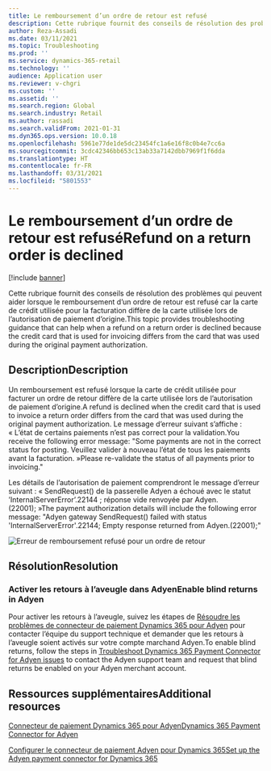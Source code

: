 ```yaml
---
title: Le remboursement d’un ordre de retour est refusé
description: Cette rubrique fournit des conseils de résolution des problèmes qui peuvent aider lorsque le remboursement d’un ordre de retour est refusé car la carte de crédit utilisée pour la facturation diffère de la carte utilisée lors de l’autorisation de paiement d’origine.
author: Reza-Assadi
ms.date: 03/11/2021
ms.topic: Troubleshooting
ms.prod: ''
ms.service: dynamics-365-retail
ms.technology: ''
audience: Application user
ms.reviewer: v-chgri
ms.custom: ''
ms.assetid: ''
ms.search.region: Global
ms.search.industry: Retail
ms.author: rassadi
ms.search.validFrom: 2021-01-31
ms.dyn365.ops.version: 10.0.18
ms.openlocfilehash: 5961e77de1de5dc23454fc1a6e16f8c0b4e7cc6a
ms.sourcegitcommit: 3cdc42346bb653c13ab33a7142dbb7969f1f6dda
ms.translationtype: HT
ms.contentlocale: fr-FR
ms.lasthandoff: 03/31/2021
ms.locfileid: "5801553"
---
```

# <a name="refund-on-a-return-order-is-declined"></a><span data-ttu-id="e2617-103">Le remboursement d’un ordre de retour est refusé</span><span class="sxs-lookup"><span data-stu-id="e2617-103">Refund on a return order is declined</span></span>

[!include [banner](../../includes/banner.md)]

<span data-ttu-id="e2617-104">Cette rubrique fournit des conseils de résolution des problèmes qui peuvent aider lorsque le remboursement d’un ordre de retour est refusé car la carte de crédit utilisée pour la facturation diffère de la carte utilisée lors de l’autorisation de paiement d’origine.</span><span class="sxs-lookup"><span data-stu-id="e2617-104">This topic provides troubleshooting guidance that can help when a refund on a return order is declined because the credit card that is used for invoicing differs from the card that was used during the original payment authorization.</span></span>

## <a name="description"></a><span data-ttu-id="e2617-105">Description</span><span class="sxs-lookup"><span data-stu-id="e2617-105">Description</span></span>

<span data-ttu-id="e2617-106">Un remboursement est refusé lorsque la carte de crédit utilisée pour facturer un ordre de retour diffère de la carte utilisée lors de l’autorisation de paiement d’origine.</span><span class="sxs-lookup"><span data-stu-id="e2617-106">A refund is declined when the credit card that is used to invoice a return order differs from the card that was used during the original payment authorization.</span></span> <span data-ttu-id="e2617-107">Le message d’erreur suivant s’affiche : « L’état de certains paiements n’est pas correct pour la validation.</span><span class="sxs-lookup"><span data-stu-id="e2617-107">You receive the following error message: "Some payments are not in the correct status for posting.</span></span> <span data-ttu-id="e2617-108">Veuillez valider à nouveau l’état de tous les paiements avant la facturation. »</span><span class="sxs-lookup"><span data-stu-id="e2617-108">Please re-validate the status of all payments prior to invoicing."</span></span>

<span data-ttu-id="e2617-109">Les détails de l’autorisation de paiement comprendront le message d’erreur suivant : « SendRequest() de la passerelle Adyen a échoué avec le statut ’InternalServerError’.22144 ; réponse vide renvoyée par Adyen. (22001); »</span><span class="sxs-lookup"><span data-stu-id="e2617-109">The payment authorization details will include the following error message: "Adyen gateway SendRequest() failed with status 'InternalServerError'.22144; Empty response returned from Adyen.(22001);"</span></span>

![Erreur de remboursement refusé pour un ordre de retour](media/refund-order-decline.jpg)

## <a name="resolution"></a><span data-ttu-id="e2617-111">Résolution</span><span class="sxs-lookup"><span data-stu-id="e2617-111">Resolution</span></span>

### <a name="enable-blind-returns-in-adyen"></a><span data-ttu-id="e2617-112">Activer les retours à l’aveugle dans Adyen</span><span class="sxs-lookup"><span data-stu-id="e2617-112">Enable blind returns in Adyen</span></span>

<span data-ttu-id="e2617-113">Pour activer les retours à l’aveugle, suivez les étapes de [Résoudre les problèmes de connecteur de paiement Dynamics 365 pour Adyen](adyen-support.md) pour contacter l’équipe du support technique et demander que les retours à l’aveugle soient activés sur votre compte marchand Adyen.</span><span class="sxs-lookup"><span data-stu-id="e2617-113">To enable blind returns, follow the steps in [Troubleshoot Dynamics 365 Payment Connector for Adyen issues](adyen-support.md) to contact the Adyen support team and request that blind returns be enabled on your Adyen merchant account.</span></span>

## <a name="additional-resources"></a><span data-ttu-id="e2617-114">Ressources supplémentaires</span><span class="sxs-lookup"><span data-stu-id="e2617-114">Additional resources</span></span>

[<span data-ttu-id="e2617-115">Connecteur de paiement Dynamics 365 pour Adyen</span><span class="sxs-lookup"><span data-stu-id="e2617-115">Dynamics 365 Payment Connector for Adyen</span></span>](../dev-itpro/adyen-connector.md)

[<span data-ttu-id="e2617-116">Configurer le connecteur de paiement Adyen pour Dynamics 365</span><span class="sxs-lookup"><span data-stu-id="e2617-116">Set up the Adyen payment connector for Dynamics 365</span></span>](https://docs.adyen.com/plugins/microsoft-dynamics)
